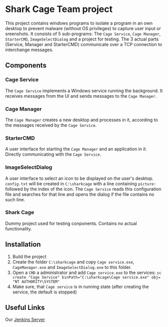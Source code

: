 # Shark Cage Team project

This project contains windows programs to isolate a program in an own desktop to prevent malware (without OS privileges) to capture user input or sreenshots.
It consists of 5 sub-programs: The `Cage Service`, `Cage Manager`, `StarterCMD`, `ImageSelectDialog` and a project for testing. The 3 actual parts (Service, Manager and StarterCMD) communicate over a TCP connection to interchange messages.

## Components

### Cage Service

The `Cage Service` implements a Windows service running the background. It receives messages from the UI and sends messages to the `Cage Manager`.

### Cage Manager

The `Cage Manager` creates a new desktop and processes in it, according to the messages received by the `Cage Service`.

### StarterCMD

A user interface for starting the `Cage Manager` and an application in it. Directly communicating with the `Cage Service`.
​

### ImageSelectDialog

A user interface to select an icon to be displayed on the user's desktop. `config.txt` will be created in `C:\sharkcage` with a line containing `picture: ` followed by the index of the icon. The `Cage Service` reads this configuration file and searches for that line and opens the dialog if the file contains no such line.

### Shark Cage

Dummy project used for testing conponents. Contains no actual functionality.

## Installation

1. Build the project
1. Create the folder `C:\sharkcage` and copy `Cage service.exe`, `CageManager.exe` and `ImageSelectDialog.exe` to this folder.
1. Open a `CMD` a administrator and add `Cage service.exe` to the services: `sc create "Cage Service" binPath="C:\sharkcage\Cage service.exe" obj= "NT AUTHORITY\SYSTEM"`
1. Make sure, that `Cage service` is in running state (after creating the service, the default is stopped)

## Useful Links

Our [Jenkins Server](http://35.162.112.109:8080/)
